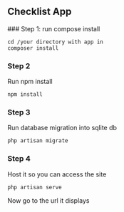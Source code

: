 ## Checklist App

### Step 1: run compose install
```
cd /your directory with app in
composer install
```

### Step 2
Run npm install
```
npm install
```

### Step 3 
Run database migration into sqlite db
```
php artisan migrate
```

### Step 4
Host it so you can access the site
```
php artisan serve
```
Now go to the url it displays
